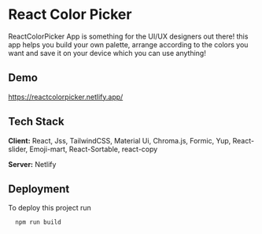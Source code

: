 
# React Color Picker

ReactColorPicker App is something for the UI/UX designers out there! this app helps you build
your own palette, arrange according to the colors you want and save it on your device which you 
can use anything!



## Demo

https://reactcolorpicker.netlify.app/


## Tech Stack

**Client:** React, Jss, TailwindCSS, Material Ui, Chroma.js, Formic, Yup, React-slider, Emoji-mart, React-Sortable, 
react-copy

**Server:** Netlify 


## Deployment

To deploy this project run

```bash
  npm run build
```
